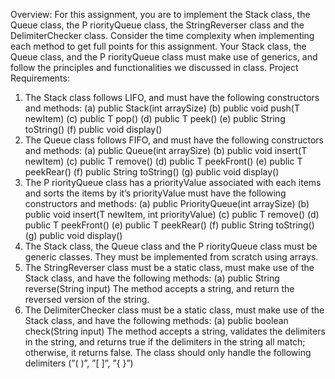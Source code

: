 Overview: For this assignment, you are to implement the Stack class, the Queue class, the P riorityQueue class, the StringReverser class and the DelimiterChecker class.
Consider the time complexity when implementing each method to get full points for this assignment.
Your Stack class, the Queue class, and the P riorityQueue class must make use of generics, and follow the principles and functionalities we discussed in class.
Project Requirements:
1. The Stack class follows LIFO, and must have the following constructors and methods:
    (a) public Stack(int arraySize)
    (b) public void push(T newItem)
    (c) public T pop()
    (d) public T peek()
    (e) public String toString()
    (f) public void display()
2. The Queue class follows FIFO, and must have the following constructors and methods:
    (a) public Queue(int arraySize)
    (b) public void insert(T newItem)
    (c) public T remove()
    (d) public T peekFront()
    (e) public T peekRear()
    (f) public String toString()
    (g) public void display()
3. The P riorityQueue class has a priorityValue associated with each items and sorts the items by it’s priorityValue must have the following constructors and methods:
    (a) public PriorityQueue(int arraySize)
    (b) public void insert(T newItem, int priorityValue)
    (c) public T remove()
    (d) public T peekFront()
    (e) public T peekRear()
    (f) public String toString()
    (g) public void display()
4. The Stack class, the Queue class and the P riorityQueue class must be generic classes. They must be implemented from scratch using arrays.
5. The StringReverser class must be a static class, must make use of the Stack class, and have the following methods:
    (a) public String reverse(String input)
        The method accepts a string, and return the reversed version of the string.
6. The DelimiterChecker class must be a static class, must make use of the Stack class, and have the following methods:
    (a) public boolean check(String input)
        The method accepts a string, validates the delimiters in the string, and returns true if the delimiters in the string all match; otherwise, it returns false.
         The class should only handle the following delimiters (”( )”, ”[ ]”, ”{ }”)
